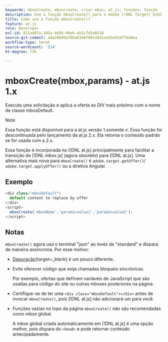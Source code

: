 ```yaml
---
keywords: mboxCreate; mboxcreate; criar mbox; at.js; funções; função
description: Use a função mboxCreate() para o Adobe [!DNL Target] biblioteca JavaScript da at.js para aplicar ofertas ao DIV mais próximo com o nome de classe mboxDefault. (at.js 1.x)
title: Como uso a função mboxCreate()?
feature: at.js
role: Developer
exl-id: 821ad97a-345a-4e56-9be6-ab1c7d3a651d
source-git-commit: a0a20b99a76ba0346f00e3841a345e916ffde8ea
workflow-type: tm+mt
source-wordcount: '214'
ht-degree: 73%

---
```


# mboxCreate(mbox,params) - at.js 1.x

Executa uma solicitação e aplica a oferta ao DIV mais próximo com o nome de classe mboxDefault.

>[!NOTE]
>
>Essa função está disponível para a at.js versão 1.somente *x*. Essa função foi descontinuada pelo lançamento da at.js 2.x. Ela retorna o conteúdo padrão se for usada com a 2.x.

Essa função é incorporada no [!DNL at.js] principalmente para facilitar a transição de [!DNL mbox.js] (agora obsoleto) para [!DNL at.js]. Uma alternativa mais nova para `mboxCreate()` é `adobe.target.getOffer()`/ `adobe.target.applyOffer()` ou a diretiva Angular.

## Exemplo

```javascript
<div class="mboxDefault"> 
  default content to replace by offer 
</div> 
<script> 
  mboxCreate('mboxName','param1=value1','param2=value2'); 
</script>
```

## Notas

`mboxCreate()` agora usa o terminal &quot;json&quot; ao invés de &quot;standard&quot; e dispara de maneira assíncrona. Por esse motivo:

* [Depuração](https://developer.adobe.com/target/implement/client-side/target-debugging-atjs/target-debugging-atjs/){target=_blank} é um pouco diferente.
* Evite oferecer código que exija chamadas bloqueio sincrônicas.

   Por exemplo, ofertas que definem variáveis de JavaScript que são usadas para código do site ou outras mboxes posteriores na página.

* Certifique-se de ter uma `<div class="mboxDefault"></div>` antes de invocar `mboxCreate()`, pois [!DNL at.js] não adicionará um para você.

* Funções vazias no topo da página `mboxCreate()` não são recomendadas como mbox global.

   A mbox global criada automaticamente em [!DNL at.js] é uma opção melhor, pois dispara do `<head>` e pode retornar conteúdo antecipadamente.
